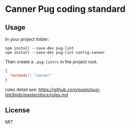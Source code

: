 # Canner Pug coding standard

## Usage

In your project folder:

```
npm install --save-dev pug-lint
npm install --save-dev pug-lint-config-canner
```

Then create a `.pug-lintrc` in the project root.

```json
{
  "extends": "canner"
}
```

rules detail see: https://github.com/pugjs/pug-lint/blob/master/docs/rules.md

## License

MIT 
